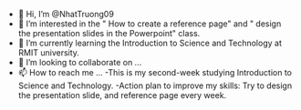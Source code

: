 - 👋 Hi, I’m @NhatTruong09
- 👀 I’m interested in the " How to create a reference page" and " design the presentation slides in the Powerpoint" class. 
- 🌱 I’m currently learning the Introduction to Science and Technology at RMIT university. 
- 💞️ I’m looking to collaborate on ...
- 📫 How to reach me ...
 -This is my second-week studying Introduction to Science and Technology. 
 -Action plan to improve my skills: Try to design the presentation slide, and reference page every week. 
<!---
NhatTruong09/NhatTruong09 is a ✨ special ✨ repository because its `README.md` (this file) appears on your GitHub profile.
You can click the Preview link to take a look at your changes.
--->
